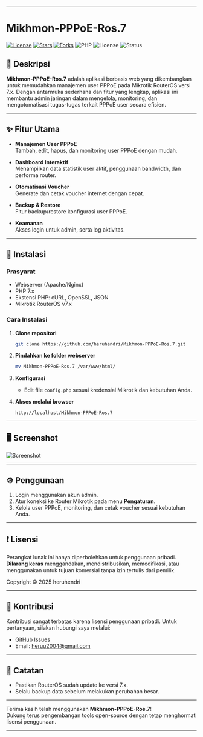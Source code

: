 
---

# Mikhmon-PPPoE-Ros.7

[![License](https://img.shields.io/github/license/heruhendri/Mikhmon-PPPoE-Ros.7.svg)](LICENSE)
[![Stars](https://img.shields.io/github/stars/heruhendri/Mikhmon-PPPoE-Ros.7.svg)](https://github.com/heruhendri/Mikhmon-PPPoE-Ros.7/stargazers)
[![Forks](https://img.shields.io/github/forks/heruhendri/Mikhmon-PPPoE-Ros.7.svg)](https://github.com/heruhendri/Mikhmon-PPPoE-Ros.7/network/members)
![PHP](https://img.shields.io/badge/PHP-7.x-blue.svg)
![License](https://img.shields.io/badge/license-Personal%20Use%20Only-orange)
![Status](https://img.shields.io/badge/status-active-brightgreen)

## 📌 Deskripsi

**Mikhmon-PPPoE-Ros.7** adalah aplikasi berbasis web yang dikembangkan untuk memudahkan manajemen user PPPoE pada Mikrotik RouterOS versi 7.x. Dengan antarmuka sederhana dan fitur yang lengkap, aplikasi ini membantu admin jaringan dalam mengelola, monitoring, dan mengotomatisasi tugas-tugas terkait PPPoE user secara efisien.

---

## ✨ Fitur Utama

- **Manajemen User PPPoE**  
  Tambah, edit, hapus, dan monitoring user PPPoE dengan mudah.

- **Dashboard Interaktif**  
  Menampilkan data statistik user aktif, penggunaan bandwidth, dan performa router.

- **Otomatisasi Voucher**  
  Generate dan cetak voucher internet dengan cepat.

- **Backup & Restore**  
  Fitur backup/restore konfigurasi user PPPoE.

- **Keamanan**  
  Akses login untuk admin, serta log aktivitas.

---

## 🚀 Instalasi

### Prasyarat

- Webserver (Apache/Nginx)
- PHP 7.x
- Ekstensi PHP: cURL, OpenSSL, JSON
- Mikrotik RouterOS v7.x

### Cara Instalasi

1. **Clone repositori**
   ```bash
   git clone https://github.com/heruhendri/Mikhmon-PPPoE-Ros.7.git
   ```

2. **Pindahkan ke folder webserver**
   ```bash
   mv Mikhmon-PPPoE-Ros.7 /var/www/html/
   ```

3. **Konfigurasi**
   - Edit file `config.php` sesuai kredensial Mikrotik dan kebutuhan Anda.

4. **Akses melalui browser**
   ```
   http://localhost/Mikhmon-PPPoE-Ros.7
   ```

---

## 🖥️ Screenshot

> 
![Screenshot](https://www.hdry.pw/mikhmonss.png)

---

## ⚙️ Penggunaan

1. Login menggunakan akun admin.
2. Atur koneksi ke Router Mikrotik pada menu **Pengaturan**.
3. Kelola user PPPoE, monitoring, dan cetak voucher sesuai kebutuhan Anda.

---

## ❗ Lisensi

Perangkat lunak ini hanya diperbolehkan untuk penggunaan pribadi.  
**Dilarang keras** menggandakan, mendistribusikan, memodifikasi, atau menggunakan untuk tujuan komersial tanpa izin tertulis dari pemilik.

Copyright © 2025 heruhendri

---

## 🤝 Kontribusi

Kontribusi sangat terbatas karena lisensi penggunaan pribadi. Untuk pertanyaan, silakan hubungi saya melalui:

- [GitHub Issues](https://github.com/heruhendri/Mikhmon-PPPoE-Ros.7/issues)
- Email: heruu2004@gmail.com

---

## 📢 Catatan

- Pastikan RouterOS sudah update ke versi 7.x.
- Selalu backup data sebelum melakukan perubahan besar.

---

Terima kasih telah menggunakan **Mikhmon-PPPoE-Ros.7**!  
Dukung terus pengembangan tools open-source dengan tetap menghormati lisensi penggunaan.

---

